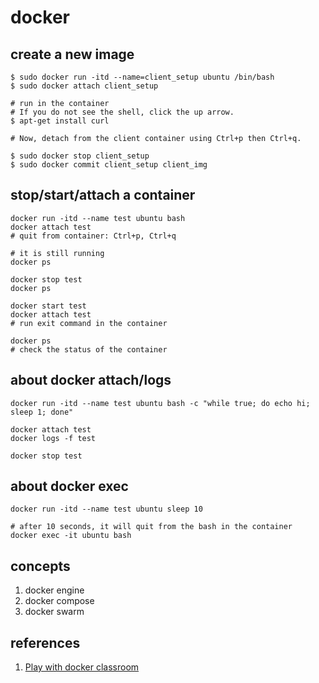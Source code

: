 # docker

## create a new image
```
$ sudo docker run -itd --name=client_setup ubuntu /bin/bash
$ sudo docker attach client_setup

# run in the container
# If you do not see the shell, click the up arrow.
$ apt-get install curl

# Now, detach from the client container using Ctrl+p then Ctrl+q.

$ sudo docker stop client_setup
$ sudo docker commit client_setup client_img
```

## stop/start/attach a container
```
docker run -itd --name test ubuntu bash
docker attach test
# quit from container: Ctrl+p, Ctrl+q

# it is still running
docker ps

docker stop test
docker ps

docker start test
docker attach test
# run exit command in the container

docker ps
# check the status of the container 
```

## about docker attach/logs
```
docker run -itd --name test ubuntu bash -c "while true; do echo hi; sleep 1; done"

docker attach test
docker logs -f test

docker stop test
```

## about docker exec
```
docker run -itd --name test ubuntu sleep 10

# after 10 seconds, it will quit from the bash in the container
docker exec -it ubuntu bash
```

## concepts
1. docker engine
1. docker compose
1. docker swarm

## references
1. [Play with docker classroom](http://training.play-with-docker.com/)
